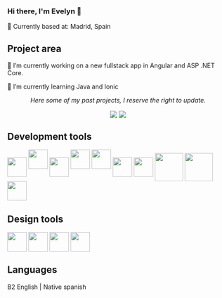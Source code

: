 ### Hi there, I'm Evelyn 👋

📍 Currently based at: Madrid, Spain
## Project area

🔭 I’m currently working on a new fullstack app in Angular and ASP .NET Core.

🌱 I’m currently learning Java and Ionic

<p align='center'><i>Here some of my past projects, I reserve the right to update.</i></p>
  
  <div align='center'><img align='center' src ='https://i.postimg.cc/FKk4XtSh/1-Tienda.png'>  <img align='center' src ='https://i.postimg.cc/qB5dmMSz/composit.png'> </div>
  
  

## Development tools
<p align='left'>
<img width ='44px' align='center' src ='https://i.postimg.cc/0jVVzm0q/angular-logo-CF8-B6-B5-B10-seeklogo-com.png'>
<img width ='44px'  src ='https://i.postimg.cc/bN6M6GS5/ionic-logo-portrait.png'>
<img width ='44px' align='center' src ='https://raw.githubusercontent.com/rahulbanerjee26/githubAboutMeGenerator/main/icons/javascript.svg'>
<img width ='44px'  src ='https://raw.githubusercontent.com/rahulbanerjee26/githubAboutMeGenerator/main/icons/nodejs.svg'>
<img width ='44px'  src ='https://i.postimg.cc/vHSqrppF/expressjs-logo.png'>
<img width ='44px' align='center' src ='https://raw.githubusercontent.com/rahulbanerjee26/githubAboutMeGenerator/main/icons/git.svg'>
<img width ='44px' align='center' src ='https://raw.githubusercontent.com/rahulbanerjee26/githubAboutMeGenerator/main/icons/github.svg'>

  <img width ='64px' align='center'  src ='https://i.postimg.cc/sf637LX5/R-1.png'>
  <img width ='64px' align='center' src ='https://i.postimg.cc/vHmPpqG8/java-4-logo.png'>
  <img width ='44px' align='center' src ='https://raw.githubusercontent.com/rahulbanerjee26/githubAboutMeGenerator/main/icons/php.svg'>
    
</p>

## Design tools
<img width ='44px' align='center' src ='https://raw.githubusercontent.com/rahulbanerjee26/githubAboutMeGenerator/main/icons/html.svg'> <img width ='44px' align='center' src ='https://raw.githubusercontent.com/rahulbanerjee26/githubAboutMeGenerator/main/icons/css.svg'> <img width ='44px' align='center' src ='https://raw.githubusercontent.com/rahulbanerjee26/githubAboutMeGenerator/main/icons/bootstrap.svg'> <img width ='44px' align='center' src ='https://i.postimg.cc/dVk50h7z/jquery.gif'>

## Languages
B2 English | Native spanish
